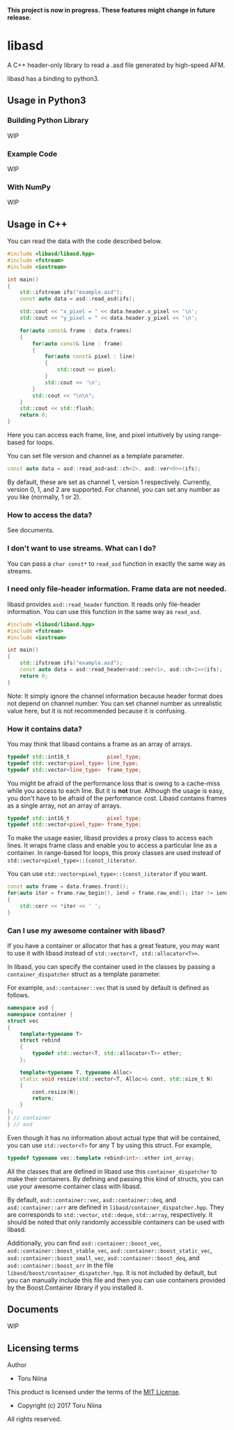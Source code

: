 __This project is now in progress. These features might change in future release.__

# libasd

A C++ header-only library to read a .asd file generated by high-speed AFM.

libasd has a binding to python3.

## Usage in Python3

### Building Python Library

WIP

### Example Code

WIP

### With NumPy

WIP

## Usage in C++

You can read the data with the code described below.

```cpp
#include <libasd/libasd.hpp>
#include <fstream>
#include <iostream>

int main()
{
    std::ifstream ifs("example.asd");
    const auto data = asd::read_asd(ifs);

    std::cout << "x_pixel = " << data.header.x_pixel << '\n';
    std::cout << "y_pixel = " << data.header.y_pixel << '\n';

    for(auto const& frame : data.frames)
    {
        for(auto const& line : frame)
        {
            for(auto const& pixel : line)
            {
                std::cout << pixel;
            }
            std::cout << '\n';
        }
        std::cout << "\n\n";
    }
    std::cout << std::flush;
    return 0;
}
```

Here you can access each frame, line, and pixel intuitively by using range-based
for loops.

You can set file version and channel as a template parameter.

```cpp
const auto data = asd::read_asd<asd::ch<2>, asd::ver<0>>(ifs);
```

By default, these are set as channel 1, version 1 respectively.
Currently, version 0, 1, and 2 are supported. For channel, you can set any
number as you like (normally, 1 or 2).

### How to access the data?

See documents.

### I don't want to use streams. What can I do?

You can pass a `char const*` to `read_asd` function in exactly the same way as streams.

### I need only file-header information. Frame data are not needed.

libasd provides `asd::read_header` function.
It reads only file-header information.
You can use this function in the same way as `read_asd`.

```cpp
#include <libasd/libasd.hpp>
#include <fstream>
#include <iostream>

int main()
{
    std::ifstream ifs("example.asd");
    const auto data = asd::read_header<asd::ver<1>, asd::ch<1>>(ifs);
    return 0;
}
```

Note: It simply ignore the channel information because header format does not
depend on channel number. You can set channel number as unrealistic value here,
but it is not recommended because it is confusing.

### How it contains data?

You may think that libasd contains a frame as an array of arrays.

```cpp
typedef std::int16_t            pixel_type;
typedef std::vector<pixel_type> line_type;
typedef std::vector<line_type>  frame_type;
```

You might be afraid of the performance loss that is owing to a cache-miss
while you access to each line. But it is __not__ true.
Although the usage is easy, you don't have to be afraid of the performance cost.
Libasd contains frames as a single array, not an array of arrays.

```cpp
typedef std::int16_t            pixel_type;
typedef std::vector<pixel_type> frame_type;
```

To make the usage easier, libasd provides a proxy class to access each lines.
It wraps frame class and enable you to access a particular line as a container.
In range-based for loops, this proxy classes are used instead of
`std::vector<pixel_type>::(const_)iterator`.

You can use `std::vector<pixel_type>::(const_)iterator` if you want.

```cpp
const auto frame = data.frames.front();
for(auto iter = frame.raw_begin(), iend = frame.raw_end(); iter != iend; ++iter)
{
    std::cerr << *iter << ' ';
}
```

### Can I use my awesome container with libasd?

If you have a container or allocator that has a great feature,
you may want to use it with libasd instead of `std::vector<T, std::allocator<T>>`.

In libasd, you can specify the container used in the classes by passing a
`container_dispatcher` struct as a template parameter.

For example, `asd::container::vec` that is used by default is defined as follows.

```cpp
namespace asd {
namespace container {
struct vec
{
    template<typename T>
    struct rebind
    {
        typedef std::vector<T, std::allocator<T>> other;
    };

    template<typename T, typename Alloc>
    static void resize(std::vector<T, Alloc>& cont, std::size_t N)
    {
        cont.resize(N);
        return;
    }
};
} // container
} // asd
```

Even though it has no information about actual type that will be contained,
you can use `std::vector<T>` for any T by using this struct. For example,

```cpp
typedef typename vec::template rebind<int>::other int_array;
```

All the classes that are defined in libasd use this `container_dispatcher`
to make their containers.
By defining and passing this kind of structs, you can use your awesome container
class with libasd.

By default, `asd::container::vec`, `asd::container::deq`, and
`asd::container::arr` are defined in `libasd/container_dispatcher.hpp`.
They are corresponds to `std::vector`, `std::deque`, `std::array`, respectively.
It should be noted that only randomly accessible containers can be used with
libasd.

Additionally, you can find `asd::container::boost_vec`,
`asd::container::boost_stable_vec`, `asd::container::boost_static_vec`,
`asd::container::boost_small_vec`, `asd::container::boost_deq`, and
`asd::container::boost_arr` in the file `libasd/boost/container_dispatcher.hpp`.
It is not included by default, but you can manually include this file and then
you can use containers provided by the Boost.Container library if you installed
it.

## Documents

WIP

## Licensing terms

Author
- Toru Niina

This product is licensed under the terms of the [MIT License](LICENSE).

- Copyright (c) 2017 Toru Niina

All rights reserved.
